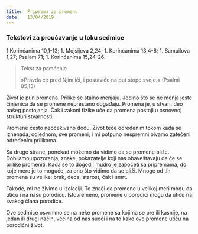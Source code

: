 ```yaml
---
title:  Priprema za promenu
date:   13/04/2019
---
```


### Tekstovi za proučavanje u toku sedmice
1 Korinćanima 10,1-13; 1. Mojsijeva 2,24; 1. Korinćanima 13,4-8; 1. Samuilova 1,27; Psalam 71; 1. Korinćanima 15,24-26.

> <p>Tekst za pamćenje</p>
> »Pravda će pred Njim ići, i postaviće na put stope svoje.« (Psalmi 85,13)

Život je pun promena. Prilike se stalno menjaju. Jedino što se ne menja jeste činjenica da se promene neprestano događaju. Promena je, u stvari, deo našeg postojanja. Čak i zakoni fizike uče da promena postoji u osnovnoj strukturi stvarnosti.

Promene često neočekivano dođu. Život teče određenim tokom kada se iznenada, odjednom, sve promeni, i mi potpuno nespremni bivamo zatečeni određenim prilikama.

Sa druge strane, ponekad možemo da vidimo da se promene bliže. Dobijamo upozorenja, znake, pokazatelje koji nas obaveštavaju da će se prilike promeniti. Kada se to dogodi, mudro je započeti sa pripremama, do koje mere je to moguće, za ono što vidimo da se bliži. Mnoge od tih promena su velike: brak, deca, starost, čak i smrt.

Takođe, mi ne živimo u izolaciji. To znači da promene u velikoj meri mogu da utiču i na našu porodicu. Istovremeno, promene u porodici  mogu da utiču na svakog člana porodice.

Ove sedmice osvrnimo se na neke promene sa kojima se pre ili kasnije, na jedan ili drugi način, većina od nas suoči i na to kako ove promene utiču na porodični život.
